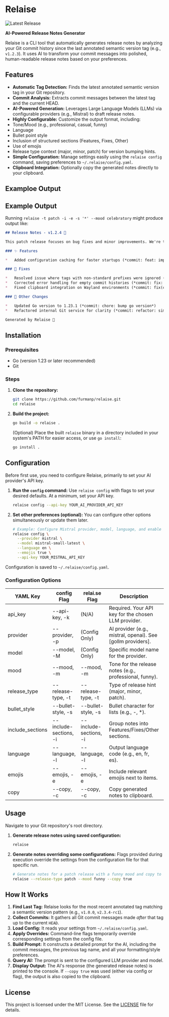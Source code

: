# Relaise

![Latest Release](https://img.shields.io/github/v/release/furmanp/relaise)

**AI-Powered Release Notes Generator**

Relaise is a CLI tool that automatically generates release notes by analyzing your Git commit history since the last annotated semantic version tag (e.g., `v1.2.3`). It uses AI to transform your commit messages into polished, human-readable release notes based on your preferences.

## Features

*   **Automatic Tag Detection:** Finds the latest annotated semantic version tag in your Git repository.
*   **Commit Analysis:** Extracts commit messages between the latest tag and the current HEAD.
*   **AI-Powered Generation:** Leverages Large Language Models (LLMs) via configurable providers (e.g., Mistral) to draft release notes.
*   **Highly Configurable:** Customize the output format, including:
   *   Tone/Mood (e.g., professional, casual, funny)
   *   Language
   *   Bullet point style
   *   Inclusion of structured sections (Features, Fixes, Other)
   *   Use of emojis
   *   Release type context (major, minor, patch) for version bumping hints.
*   **Simple Configuration:** Manage settings easily using the `relaise config` command, saving preferences to `~/.relaise/config.yaml`.
*   **Clipboard Integration:** Optionally copy the generated notes directly to your clipboard. 

## Examploe Output
## Example Output

Running `relaise -t patch -i -e -s '*' --mood celebratory` might produce output like:

```markdown
## Release Notes - v1.2.4 🎉

This patch release focuses on bug fixes and minor improvements. We're thrilled to bring you these updates!

### ✨ Features

*   Added configuration caching for faster startups (*commit: feat: implement config cache*)

### 🐛 Fixes

*   Resolved issue where tags with non-standard prefixes were ignored (*commit: fix: handle complex tag prefixes*)
*   Corrected error handling for empty commit histories (*commit: fix: improve error message for no commits*)
*   Fixed clipboard integration on Wayland environments (*commit: fix(clipboard): add wayland support*)

### 🔧 Other Changes

*   Updated Go version to 1.23.1 (*commit: chore: bump go version*)
*   Refactored internal Git service for clarity (*commit: refactor: simplify git service*)

Generated by Relaise 🚀
```

## Installation

### Prerequisites

*   Go (version 1.23 or later recommended)
*   Git

### Steps

1.  **Clone the repository:**
    ```bash
    git clone https://github.com/furmanp/relaise.git
    cd relaise
    ```
2.  **Build the project:**
    ```bash
    go build -o relaise .
    ```
    (Optional) Place the built `relaise` binary in a directory included in your system's PATH for easier access, or use `go install`:
    ```bash
    go install .
    ```

## Configuration

Before first use, you need to configure Relaise, primarily to set your AI provider's API key.

1.  **Run the `config` command:**
    Use `relaise config` with flags to set your desired defaults. At a minimum, set your API key.
    ```bash
    relaise config --api-key YOUR_AI_PROVIDER_API_KEY
    ```

2.  **Set other preferences (optional):**
    You can configure other options simultaneously or update them later.
    ```bash
    # Example: Configure Mistral provider, model, language, and enable emojis
    relaise config \
      --provider mistral \
      --model mistral-small-latest \
      --language en \
      --emojis true \
      --api-key YOUR_MISTRAL_API_KEY
    ```

Configuration is saved to `~/.relaise/config.yaml`.

### Configuration Options

| YAML Key         | config Flag            | relai.se Flag          | Description                                                 | Default              |
|------------------|------------------------|------------------------|-------------------------------------------------------------|----------------------|
| api_key          | --api-key, -k          | (N/A)                  | Required. Your API key for the chosen LLM provider.         | ""                   |
| provider         | --provider, -p         | (Config Only)          | AI provider (e.g., mistral, openai). See [gollm providers]. | mistral              |
| model            | --model, -M            | (Config Only)          | Specific model name for the provider.                       | mistral-small-latest |
| mood             | --mood, -m             | --mood, -m             | Tone for the release notes (e.g., professional, funny).     | professional         |
| release_type     | --release-type, -t     | --release-type, -t     | Type of release hint (major, minor, patch).                 | minor                |
| bullet_style     | --bullet-style, -s     | --bullet-style, -s     | Bullet character for lists (e.g., -, *).                    | -                    |
| include_sections | --include-sections, -i | --include-sections, -i | Group notes into Features/Fixes/Other sections.             | false                |
| language         | --language, -l         | --language, -l         | Output language code (e.g., en, fr, es).                    | en                   |
| emojis           | --emojis, -e           | --emojis, -e           | Include relevant emojis next to items.                      | false                |
| copy             | --copy, -c             | --copy, -c             | Copy generated notes to clipboard.                          | false                |

## Usage

Navigate to your Git repository's root directory.

1.  **Generate release notes using saved configuration:**
    ```bash
    relaise
    ```

2.  **Generate notes overriding some configurations:**
    Flags provided during execution override the settings from the configuration file for that specific run.
    ```bash
    # Generate notes for a patch release with a funny mood and copy to clipboard
    relaise --release-type patch --mood funny --copy true
    ```

## How It Works

1.  **Find Last Tag:** Relaise looks for the most recent annotated tag matching a semantic version pattern (e.g., `v1.0.0`, `v2.3.4-rc1`).
2.  **Collect Commits:** It gathers all Git commit messages made *after* that tag up to the current `HEAD`.
3.  **Load Config:** It reads your settings from `~/.relaise/config.yaml`.
4.  **Apply Overrides:** Command-line flags temporarily override corresponding settings from the config file.
5.  **Build Prompt:** It constructs a detailed prompt for the AI, including the commit messages, the previous tag name, and all your formatting/style preferences.
6.  **Query AI:** The prompt is sent to the configured LLM provider and model.
7.  **Display Output:** The AI's response (the generated release notes) is printed to the console. If `--copy true` was used (either via config or flag), the output is also copied to the clipboard.

## License

This project is licensed under the MIT License. See the [LICENSE](LICENSE) file for details.
